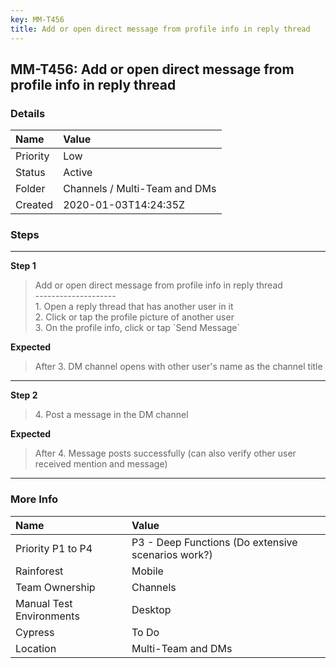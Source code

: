```yaml
---
key: MM-T456
title: Add or open direct message from profile info in reply thread
---
```


## MM-T456: Add or open direct message from profile info in reply thread

### Details

| Name     | Value                         |
| :------- | :---------------------------- |
| Priority | Low                           |
| Status   | Active                        |
| Folder   | Channels / Multi-Team and DMs |
| Created  | 2020-01-03T14:24:35Z          |

### Steps

<hr/>

**Step 1**

> <article>Add or open direct message from profile info in reply thread<br>--------------------<br>1. Open a reply thread that has another user in it<br>2. Click or tap the profile picture of another user<br>3. On the profile info, click or tap `Send Message`</article>

**Expected**

> <article>After 3. DM channel opens with other user's name as the channel title</article>

<hr/>

**Step 2**

> <article>4. Post a message in the DM channel</article>

**Expected**

> <article>After 4. Message posts successfully (can also verify other user received mention and message)</article>

<hr/>

### More Info

| Name                     | Value                                              |
| :----------------------- | :------------------------------------------------- |
| Priority P1 to P4        | P3 - Deep Functions (Do extensive scenarios work?) |
| Rainforest               | Mobile                                             |
| Team Ownership           | Channels                                           |
| Manual Test Environments | Desktop                                            |
| Cypress                  | To Do                                              |
| Location                 | Multi-Team and DMs                                 |
